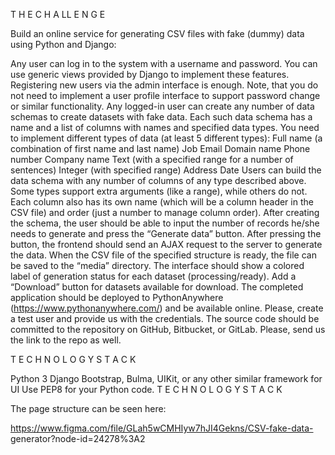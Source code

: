 

T H E C H A LL E N G E

Build an online service for generating CSV files with fake (dummy) data using Python and Django:

Any user can log in to the system with a username and password. You can use generic views provided by Django to implement these features. Registering new users via the admin interface is enough. Note, that you do not need to implement a user profile interface to support password change or similar functionality. Any logged-in user can create any number of data schemas to create datasets with fake data. Each such data schema has a name and a list of columns with names and specified data types. You need to implement different types of data (at least 5 different types): Full name (a combination of first name and last name) Job Email Domain name Phone number Company name Text (with a specified range for a number of sentences) Integer (with specified range) Address Date Users can build the data schema with any number of columns of any type described above. Some types support extra arguments (like a range), while others do not. Each column also has its own name (which will be a column header in the CSV file) and order (just a number to manage column order). After creating the schema, the user should be able to input the number of records he/she needs to generate and press the “Generate data” button. After pressing the button, the frontend should send an AJAX request to the server to generate the data. When the CSV file of the specified structure is ready, the file can be saved to the “media” directory. The interface should show a colored label of generation status for each dataset (processing/ready). Add a “Download” button for datasets available for download. The completed application should be deployed to PythonAnywhere (https://www.pythonanywhere.com/) and be available online. Please, create a test user and provide us with the credentials. The source code should be committed to the repository on GitHub, Bitbucket, or GitLab. Please, send us the link to the repo as well.

T E C H N O L O G Y S T A C K

Python 3 Django Bootstrap, Bulma, UIKit, or any other similar framework for UI Use PEP8 for your Python code. T E C H N O L O G Y S T A C K

The page structure can be seen here:

https://www.figma.com/file/GLah5wCMHIyw7hJI4Gekns/CSV-fake-data- generator?node-id=24278%3A2
